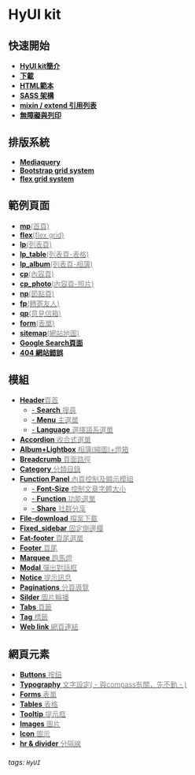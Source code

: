 # HyUI kit




快速開始
---

+ [**HyUI kit簡介**](/r-gdSrdTQCu_FOUTgMxHqg)
+ [**下載**](/jl0--k2DS6We66c_xbZDaA)
+ [**HTML範本**](/2LhkSVPbSwSrhkESqToRyg)
+ [**SASS 架構**](/DfpyZB4LQIa0qyX-4WoKug)
+ [**mixin / extend 引用列表**](/jf1_RTDUTVaQRlk3J1Gc1w)
+ [**無障礙與列印**](/GY6IBIw6QUySDEzGKRIaPg)

排版系統
---
+ [**Mediaquery**](/a3XPuqARQraK6TCpTFVtkg)
+ [**Bootstrap grid system**](/ZR0-K7LtT2u5sS8Cq0fdIg)
+ [**flex grid system**](/BXFPop21R0Gtr7slGasVKA)


範例頁面
---
+ [**mp**<font color="#888">(首頁)</font>](https://hywebu00.github.io/hyui_flex/mp_template.htm)
+ [**flex**<font color="#888">(flex grid)</font>](https://hywebu00.github.io/hyui_flex/flex_template.htm)
+ [**lp**<font color="#888">(列表頁)</font>](https://hywebu00.github.io/hyui_flex/lp_template.htm)
+ [**lp_table**<font color="#888">(列表頁-表格)</font>](https://hywebu00.github.io/hyui_flex/lp_table_template.htm)
+ [**lp_album**<font color="#888">(列表頁-相簿)</font>](https://hywebu00.github.io/hyui_flex/lp_album_template.htm)
+ [**cp**<font color="#888">(內容頁)</font>](https://hywebu00.github.io/hyui_flex/cp_template.htm)
+ [**cp_photo**<font color="#888">(內容頁-照片)</font>](https://hywebu00.github.io/hyui_flex/cp_photo_template.htm)
+ [**np**<font color="#888">(節點頁)</font>](https://hywebu00.github.io/hyui_flex/np_template.htm)
+ [**fp**<font color="#888">(轉寄友人)</font>](https://hywebu00.github.io/hyui_flex/fp_template.htm)
+ [**qp**<font color="#888">(意見信箱)</font>](https://hywebu00.github.io/hyui_flex/qp_template.htm)
+ [**form**<font color="#888">(表單)</font>](https://hywebu00.github.io/hyui_flex/form.htm)
+ [**sitemap**<font color="#888">(網站地圖)</font>](https://hywebu00.github.io/hyui_flex/sitemap_template.htm)
+ [**Google Search頁面**](https://hywebu00.github.io/hyui_flex/gs_template.htm)
+ [**404 網站錯誤**](https://hywebu00.github.io/hyui_flex/404.htm)

模組
---
+  [**Header**<font color="#888">頁首</font>](/900mFLG9TlaH9PwRBVEfKA)
    - [- **Search** <font color="#888">搜尋</font>](/BlF-WMyoQfGiIr1kvY-JPQ)
    - [- **Menu** <font color="#888">主選單</font>](/sKWD1ZgNR-CtafYsGyGaQQ)
    - [- **Language** <font color="#888">選擇語系選單</font>](/ICqpcvLaRd2gk2r4iYrITA)
+  [**Accordion** <font color="#888">收合式選單</font>](/rnL3CxDdTVOuYrHxZ-xD7w)
+  [**Album+Lightbox** <font color="#888">相簿(縮圖)+燈箱</font>](/z5yFvOvUQ5-LD-JqFaitbQ)
+  [**Breadcrumb** <font color="#888">頁面路徑</font>](/HvDiuQKoS8yg-Q-HFZHzSA)
+  [**Category** <font color="#888">分類目錄</font>](/aaWsQTI1SCGdrA9b7eDz9w)
+  [**Function Panel** <font color="#888">內頁控制及顯示模組</font>](/Oqp96iFITTilUfkBkoSbjA)
   - [- **Font-Size** <font color="#888">控制文章字體大小</font>](/6SM3arriSvSN_bUmeFjWAg)
   - [- **Function** <font color="#888">功能選單</font>](/ecYKCMloQXazqZEqW8rqaQ)
   - [- **Share** <font color="#888">社群分享</font>](/mz6QuOJpQOa1LF84tNtFOQ)
+  [**File-download** <font color="#888">檔案下載</font>](/ClSAkRTLReyd_yu7YXUsyA)
+  [**Fixed_sidebar** <font color="#888">固定側邊欄</font>](/0Hfa4CtMSN6VuEK-4VPQ8g)
+  [**Fat-footer** <font color="#888">頁尾選單</font>](/LEQQ2b3cQtizQqzAN5qWUg)
+  [**Footer** <font color="#888">頁尾</font>](/5Q8EdhltSzC7d9Y0b-x7bw)
+ [**Marquee** <font color="#888">跑馬燈</font>](/PyYi01kxTV6dc3n7m_C-3g)
+ [**Modal** <font color="#888">彈出對話框</font>](/jdbtfePER8GrDhr0MxGvNA)
+ [**Notice** <font color="#888">提示訊息</font>](/nOBWFod2SEixJSaBOqHalQ)
+ [**Paginations** <font color="#888">分頁導覽</font>](/eOa_hqJRSnGLPrZsiwCkDg)
+ [**Silder** <font color="#888">圖片輪播</font>](/VkhALd3wTYSt_ctD6W0XPQ)
+ [**Tabs** <font color="#888">頁籤</font>](/7J1W4AH7RsWoQWTocLsFng)
+ [**Tag** <font color="#888">標籤</font>](/srqpathjRqyWqZ0FJyt56w)
+ [**Web link** <font color="#888">網頁連結</font>](/-teC6IXdR3ili4a-_K4n8A)

 
網頁元素
---
+ [**Buttons** <font color="#888">按鈕</font>](/D2aA7BXqS9-TkX1Ak4SwgA)
+ [**Typography** <font color="#888">文字設定( - 與compass有關，先不動 - )</font>]()
+ [**Forms** <font color="#888">表單</font>](/O08rL9bGTMas4YIik2Qn7w)
+ [**Tables** <font color="#888">表格</font>](/DBiLPu6rQlmpiclckBJ72A) 
+ [**Tooltip** <font color="#888">提示框</font>](/kiQZGjE4Seq0gBxhjyB3zA)
+ [**Images** <font color="#888">圖片</font>](/bOVJBo47SuGzliEu5rF3Gw)
+ [**Icon** <font color="#888">圖示</font>](/xPrKLREmQF-cEdSFMJGcGQ)
+ [**hr & divider** <font color="#888">分隔線</font>](/WTcYj_P9TZ2bvwPksBCOsg)






###### tags: `HyUI`


<style>

.summary h1 {
    font-size: 28px;
    color: #08b2ff;
}
.summary h2{
 font-size: 18px;
}

.nav>li>a{
padding:5px 15px;

}
.summary .nav>li>a {
font-size: 16px;
letter-spacing:0
}
.navbar-header{
margin-left:10px;
}
</style>